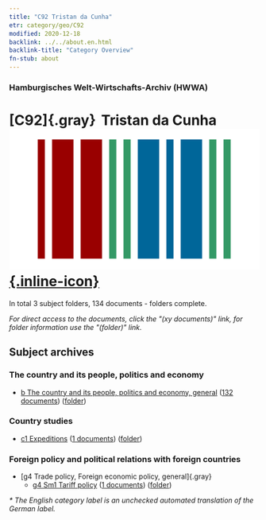 ```yaml
---
title: "C92 Tristan da Cunha"
etr: category/geo/C92
modified: 2020-12-18
backlink: ../../about.en.html
backlink-title: "Category Overview"
fn-stub: about
---
```


### Hamburgisches Welt-Wirtschafts-Archiv (HWWA)
# [C92]{.gray}&#8201; Tristan da Cunha&#160; [![Wikidata item](/images/Wikidata-logo.svg){.inline-icon}](http://www.wikidata.org/entity/Q220982)





In total 3 subject folders, 134 documents - folders complete.

_For direct access to the documents, click the "(xy documents)" link, for folder information use the "(folder)" link._

## Subject archives



### The country and its people, politics and economy

- [b The country and its people, politics and economy, general](../../../subject/about.en.html#b) (<a href="https://dfg-viewer.de/show/?tx_dlf[id]=https://pm20.zbw.eu/mets/sh/1414xx/141453/1441xx/144196/public.mets.en.xml" target="_blank">132 documents</a>) ([folder](http://purl.org/pressemappe20/folder/sh/141453,144196))

### Country studies

- [c1 Expeditions](../../../subject/about.en.html#c1) (<a href="https://dfg-viewer.de/show/?tx_dlf[id]=https://pm20.zbw.eu/mets/sh/1414xx/141453/1442xx/144200/public.mets.en.xml" target="_blank">1 documents</a>) ([folder](http://purl.org/pressemappe20/folder/sh/141453,144200))

### Foreign policy and political relations with foreign countries

- [g4 Trade policy, Foreign economic policy, general]{.gray}
  - [g4 Sm1 Tariff policy](../../../subject/about.en.html#g4_Sm1) (<a href="https://dfg-viewer.de/show/?tx_dlf[id]=https://pm20.zbw.eu/mets/sh/1414xx/141453/1634xx/163419/public.mets.en.xml" target="_blank">1 documents</a>) ([folder](http://purl.org/pressemappe20/folder/sh/141453,163419))


_* The English category label is an unchecked automated translation of the German label._

